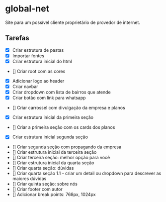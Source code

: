 # global-net
Site para um possível cliente proprietário de provedor de internet. 


## Tarefas 

- [X] Criar estrutura de pastas
- [X] Importar fontes
- [X] Criar estrutura inicial do html
- [] Criar root com as cores
- [X] Adicionar logo ao header
- [X] Criar navbar 
- [X] Criar dropdown com lista de bairros que atende
- [X] Criar botão com link para whatsapp
- [] Criar carrossel com divulgação da empresa e planos
- [X] Criar estrutura inicial da primeira seção
- [] Criar a primeira seção com os cards dos planos 
- [X] Criar estrutura inicial segunda seção
- [] Criar segunda seção com propagando da empresa
- [] Criar estrutura inicial da terceira seção
- [] Criar terceira seção: melhor opção para você
- [] Criar estrutura inicial da quarta seção
- [] Criar quarta seção: dúvidas
- [] Criar quarta seção 1.1 - criar um detail ou dropdown para descrever as maiores dúvidas
- [] Criar quinta seção: sobre nós
- [] Criar footer com autor
- [] Adicionar break points: 768px, 1024px 

